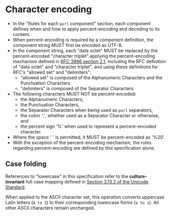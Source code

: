 # Character encoding

- In the "Rules for each ``purl`` component" section, each component
  defines when and how to apply percent-encoding and decoding to its content.
- When percent-encoding is required by a component definition, the component
  string MUST first be encoded as UTF-8.
- In the component string, each "data octet" MUST be replaced by the
  percent-encoded "character triplet" applying the percent-encoding mechanism
  defined in [RFC 3986 section 2.1](https://datatracker.ietf.org/doc/html/rfc3986#section-2.1),
  including the RFC definition of "data octet" and "character triplet",
  and using these definitions for RFC's "allowed set" and "delimiters":
  - "allowed set" is composed of the Alphanumeric Characters and the
    Punctuation Characters
  - "delimiters" is composed of the Separator Characters
- The following characters MUST NOT be percent-encoded:
  - the Alphanumeric Characters,
  - the Punctuation Characters,
  - the Separator Characters when being used as ``purl`` separators,
  - the colon ':', whether used as a Separator Character or otherwise, and
  - the percent sign '%' when used to represent a percent-encoded character.
- Where the space ' ' is permitted, it MUST be percent-encoded as '%20'.
- With the exception of the percent-encoding mechanism, the rules regarding
  percent-encoding are defined by this specification alone.

## Case folding

References to "lowercase" in this specification refer to the **culture-invariant**
full case mapping defined in
[Section 3.13.2 of the Unicode Standard](https://www.unicode.org/versions/Unicode16.0.0/core-spec/chapter-3/#G34078).

When applied to the ASCII character set, this operation converts uppercase
Latin letters (``A to Z``) to their corresponding lowercase forms (``a to z``).
All other ASCII characters remain unchanged.
